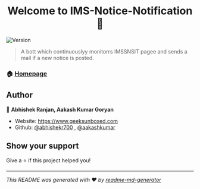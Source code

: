 <h1 align="center">Welcome to IMS-Notice-Notification 👋</h1>
<p>
  <img alt="Version" src="https://img.shields.io/badge/version-1.0-blue.svg?cacheSeconds=2592000" />
</p>

> A  bott which continuouslyy monitorrs IMSSNSIT pagee and   sends a mail if a new notice is posted.

### 🏠 [Homepage](https://github.com/abhishekr700/IMS-Notice-Notification)

## Author

👤 **Abhishek Ranjan, Aakash Kumar Goryan**

* Website: https://www.geeksunboxed.com
* Github: [@abhishekr700](https://github.com/abhishekr700) , [@aakashkumar](https://github.com/Aakash-Kumar-Goryan)

## Show your support

Give a ⭐️ if this project helped you!

***
_This README was generated with ❤️ by [readme-md-generator](https://github.com/kefranabg/readme-md-generator)_